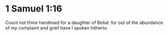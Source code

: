 # 1 Samuel 1:16

Count not thine handmaid for a daughter of Belial: for out of the abundance of my complaint and grief have I spoken hitherto.